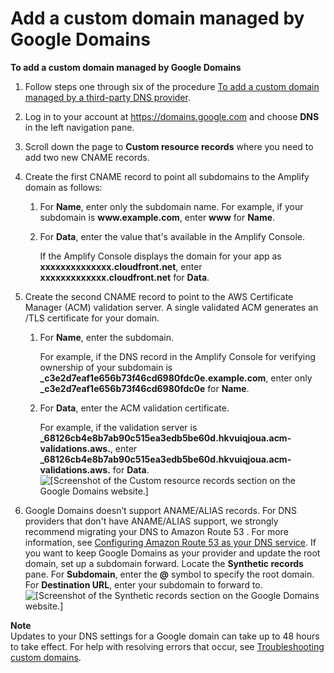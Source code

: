 # Add a custom domain managed by Google Domains<a name="to-add-a-custom-domain-managed-by-google-domains"></a>

**To add a custom domain managed by Google Domains**

1. Follow steps one through six of the procedure [To add a custom domain managed by a third\-party DNS provider](to-add-a-custom-domain-managed-by-a-third-party-dns-provider.md)\.

1. Log in to your account at [https://domains\.google\.com](https://domains.google.com) and choose **DNS** in the left navigation pane\.

1. Scroll down the page to **Custom resource records** where you need to add two new CNAME records\.

1. Create the first CNAME record to point all subdomains to the Amplify domain as follows:

   1. For **Name**, enter only the subdomain name\. For example, if your subdomain is **www\.example\.com**, enter **www** for **Name**\.

   1. For **Data**, enter the value that's available in the Amplify Console\. 

      If the Amplify Console displays the domain for your app as **xxxxxxxxxxxxxx\.cloudfront\.net**, enter **xxxxxxxxxxxxx\.cloudfront\.net** for **Data**\.

1. Create the second CNAME record to point to the AWS Certificate Manager \(ACM\) validation server\. A single validated ACM generates an /TLS certificate for your domain\. 

   1. For **Name**, enter the subdomain\.

      For example, if the DNS record in the Amplify Console for verifying ownership of your subdomain is **\_c3e2d7eaf1e656b73f46cd6980fdc0e\.example\.com**, enter only **\_c3e2d7eaf1e656b73f46cd6980fdc0e** for **Name**\. 

   1. For **Data**, enter the ACM validation certificate\.

      For example, if the validation server is **\_68126cb4e8b7ab90c515ea3edb5be60d\.hkvuiqjoua\.acm\-validations\.aws\.**, enter **\_68126cb4e8b7ab90c515ea3edb5be60d\.hkvuiqjoua\.acm\-validations\.aws\.** for **Data**\.   
![\[Screenshot of the Custom resource records section on the Google Domains website.\]](http://docs.aws.amazon.com/amplify/latest/userguide/images/amplify-google-2Update.png)

1. Google Domains doesn’t support ANAME/ALIAS records\. For DNS providers that don't have ANAME/ALIAS support, we strongly recommend migrating your DNS to Amazon Route 53 \. For more information, see [Configuring Amazon Route 53 as your DNS service](https://docs.aws.amazon.com/Route53/latest/DeveloperGuide/dns-configuring.html)\. If you want to keep Google Domains as your provider and update the root domain, set up a subdomain forward\. Locate the **Synthetic records** pane\. For **Subdomain**, enter the **@** symbol to specify the root domain\. For **Destination URL**, enter your subdomain to forward to\.  
![\[Screenshot of the Synthetic records section on the Google Domains website.\]](http://docs.aws.amazon.com/amplify/latest/userguide/images/amplify-google-3Update.png)

**Note**  
 Updates to your DNS settings for a Google domain can take up to 48 hours to take effect\. For help with resolving errors that occur, see [Troubleshooting custom domains](custom-domain-troubleshoot-guide.md)\. 